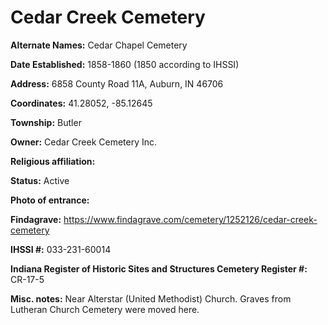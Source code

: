 # Cedar Creek Cemetery

**Alternate Names:** Cedar Chapel Cemetery

**Date Established:** 1858-1860 (1850 according to IHSSI)

**Address:** 6858 County Road 11A, Auburn, IN 46706

**Coordinates:** 41.28052, -85.12645

**Township:** Butler

**Owner:** Cedar Creek Cemetery Inc.

**Religious affiliation:** 

**Status:** Active

**Photo of entrance:**

**Findagrave:** https://www.findagrave.com/cemetery/1252126/cedar-creek-cemetery

**IHSSI #:** 033-231-60014

**Indiana Register of Historic Sites and Structures Cemetery Register #:** 	CR-17-5

**Misc. notes:** Near Alterstar (United Methodist) Church. Graves from Lutheran Church Cemetery were moved here.
